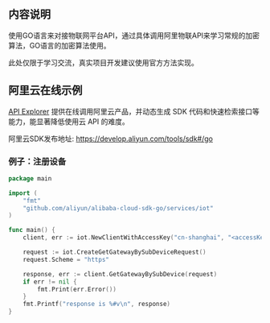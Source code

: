 ## 内容说明
使用GO语言来对接物联网平台API，通过具体调用阿里物联API来学习常规的加密算法，GO语言的加密算法使用。

此处仅限于学习交流，真实项目开发建议使用官方方法实现。



## 阿里云在线示例

[API Explorer][open-api] 提供在线调用阿里云产品，并动态生成 SDK 代码和快速检索接口等能力，能显著降低使用云 API 的难度。

阿里云SDK发布地址: https://develop.aliyun.com/tools/sdk#/go 


### 例子：注册设备
```go
package main

import (
	"fmt"
  	"github.com/aliyun/alibaba-cloud-sdk-go/services/iot"
)

func main() {
	client, err := iot.NewClientWithAccessKey("cn-shanghai", "<accessKeyId>", "<accessSecret>")

	request := iot.CreateGetGatewayBySubDeviceRequest()
	request.Scheme = "https"

	response, err := client.GetGatewayBySubDevice(request)
	if err != nil {
		fmt.Print(err.Error())
	}
	fmt.Printf("response is %#v\n", response)
}

```

[open-api]: https://api.aliyun.com/
